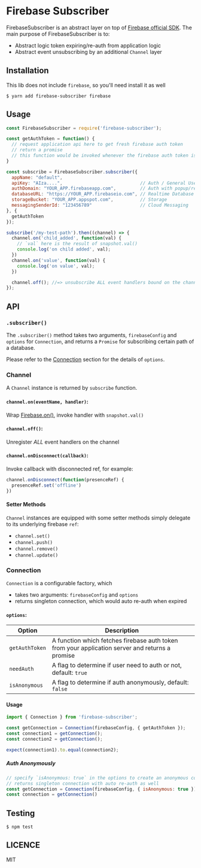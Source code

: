 # Firebase Subscriber

FirebaseSubscriber is an abstract layer on top of [Firebase official SDK](https://firebase.google.com/docs/reference/js/).
The main purpose of FirebaseSubscriber is to:

- Abstract logic token expiring/re-auth from application logic
- Abstract event unsubscribing by an additional `Channel` layer

## Installation
This lib does not include `firebase`, so you'll need install it as well
```
$ yarn add firebase-subscriber firebase
```

## Usage

```javascript
const FirebaseSubscriber = require('firebase-subscriber');

const getAuthToken = function() {
  // request application api here to get fresh firebase auth token
  // return a promise
  // this function would be invoked whenever the firebase auth token is expired
}

const subscribe = FirebaseSubscriber.subscriber({
  appName: "default",
  apiKey: "AIza....",                             // Auth / General Use
  authDomain: "YOUR_APP.firebaseapp.com",         // Auth with popup/redirect
  databaseURL: "https://YOUR_APP.firebaseio.com", // Realtime Database
  storageBucket: "YOUR_APP.appspot.com",          // Storage
  messagingSenderId: "123456789"                  // Cloud Messaging
}, {
  getAuthToken
});

subscribe('/my-test-path').then((channel) => {
  channel.on('child_added', function(val) {
    // `val` here is the result of snapshot.val()
    console.log('on child added', val);
  })
  channel.on('value', function(val) {
    console.log('on value', val);
  })

  channel.off(); //=> unsubscribe ALL event handlers bound on the channel
});

```

## API

### `.subscriber()`

The `.subscriber()` method takes two arguments, `firebaseConfig` and `options` for `Connection`, and returns a `Promise` for subscribing certain path of a database.

Please refer to the [Connection](#connection) section for the details of `options`.

### Channel

A `Channel` instance is returned by `subscribe` function.

#### `channel.on(eventName, handler)`:

Wrap [Firebase.on()](https://www.firebase.com/docs/web/api/query/on.html),
invoke handler with `snapshot.val()`

#### `channel.off()`:

Unregister *ALL* event handlers on the channel

#### `channel.onDisconnect(callback)`:

Invoke callback with disconnected ref, for example:

```javascript
channel.onDisconnect(function(presenceRef) {
  presenceRef.set('offline')
})
```

#### Setter Methods

`Channel` instances are equipped with some setter methods simply delegate to its underlying firebase `ref`:

- `channel.set()`
- `channel.push()`
- `channel.remove()`
- `channel.update()`

### Connection

`Connection` is a configurable factory, which

  - takes two arguments: `firebaseConfig` and `options`
  - returns singleton connection, which would auto re-auth when expired

#### `options`:

| Option | Description |
| --- | --- |
| `getAuthToken` | A function which fetches firebase auth token from your application server and returns a promise |
| `needAuth` | A flag to determine if user need to auth or not, default: `true` |
| `isAnonymous` | A flag to determine if auth anonymously, default: `false` |

#### Usage

```javascript
import { Connection } from 'firebase-subscriber';

const getConnection = Connection(firebaseConfig, { getAuthToken });
const connection1 = getConnection();
const connection2 = getConnection();

expect(connection1).to.equal(connection2);
```

##### Auth Anonymously

```javascript
// specify `isAnonymous: true` in the options to create an anonymous connection
// returns singleton connection with auto re-auth as well
const getConnection = Connection(firebaseConfig, { isAnonymous: true });
const connection = getConnection()
```

## Testing

`$ npm test`

## LICENCE

MIT
